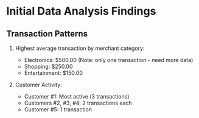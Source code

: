 # Initial Data Analysis Findings

## Transaction Patterns
1. Highest average transaction by merchant category:
   - Electronics: $500.00 (Note: only one transaction - need more data)
   - Shopping: $250.00
   - Entertainment: $150.00

2. Customer Activity:
   - Customer #1: Most active (3 transactions)
   - Customers #2, #3, #4: 2 transactions each
   - Customer #5: 1 transaction

